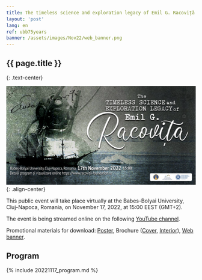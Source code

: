 ```yaml
---
title: The timeless science and exploration legacy of Emil G. Racoviță
layout: 'post'
lang: en
ref: ubb75years
banner: /assets/images/Nov22/web_banner.png
---
```


## {{ page.title }}
{: .text-center}

![](/assets/images/Nov22/web_banner.png){: .align-center}

This public event will take place virtually at the Babes-Bolyai University,  Cluj-Napoca, Romania, on November 17, 2022, at 15:00 EEST (GMT+2).

The event is being streamed online on the following [YouTube channel](https://www.youtube.com/channel/UCQlrz7oSFbyjj3f6C_5Vngg).

Promotional materials for download:  [Poster](/assets/images/Nov22/poster.jpg), Brochure ([Cover](/assets/images/Nov22/brochure_front.jpg), [Interior](/assets/images/Nov22/brochure_interior.jpg)), [Web banner](/assets/images/Nov22/web_banner.png).


## Program

{% include 20221117_program.md %}